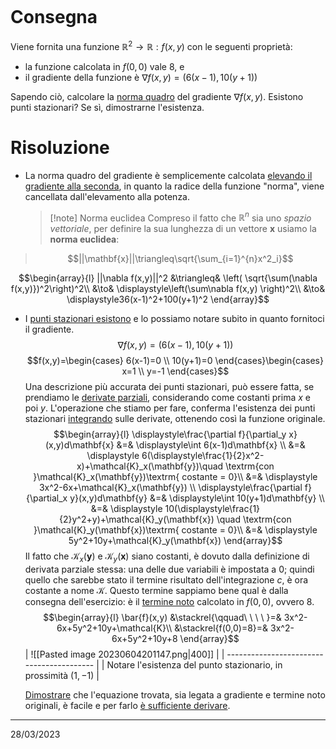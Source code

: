 ```toc
```

# Consegna
Viene fornita una funzione $\mathbb{R}^2\to\mathbb{R}:f(x,y)$ con le seguenti proprietà: 
- la funzione calcolata in $f(0,0)$ vale $8$, e
- il gradiente della funzione è $\nabla f(x,y)=(6(x-1),10(y+1))$

Sapendo ciò, calcolare la <u>norma quadro</u> del gradiente $\nabla f(x,y)$. 
Esistono punti stazionari? Se sì, dimostrarne l'esistenza.

# Risoluzione
- La norma quadro del gradiente è semplicemente calcolata <u>elevando il gradiente alla seconda</u>, in quanto la radice della funzione "norma", viene cancellata dall'elevamento alla potenza.
  > [!note] Norma euclidea
  > Compreso il fatto che $\mathbb{R}^n$ sia uno *spazio vettoriale*, per definire la sua lunghezza di un vettore $\mathbf{x}$ usiamo la **norma euclidea**:
> $$||\mathbf{x}||\triangleq\sqrt{\sum_{i=1}^{n}x^2_i}$$

  $$\begin{array}{l}
  ||\nabla f(x,y)||^2 &\triangleq& \left( \sqrt{\sum(\nabla f(x,y)})^2\right)^2\\
  &\to& \displaystyle\left(\sum\nabla f(x,y) \right)^2\\
  &\to& \displaystyle36(x-1)^2+100(y+1)^2
  \end{array}$$
- I <u>punti stazionari esistono</u> e lo possiamo notare subito in quanto fornitoci il gradiente.
  $$\nabla f(x,y)=(6(x-1),10(y+1))$$$$f(x,y)=\begin{cases}
   6(x-1)=0 \\
   10(y+1)=0 
 \end{cases}\begin{cases}
 x=1 \\
 y=-1
 \end{cases}$$
 Una descrizione più accurata dei punti stazionari, può essere fatta, se prendiamo le <u>derivate parziali</u>, considerando come costanti prima $x$ e poi $y$. L'operazione che stiamo per fare, conferma l'esistenza dei punti stazionari <u>integrando</u> sulle derivate, ottenendo così la funzione originale.
 $$\begin{array}{l}
 \displaystyle\frac{\partial f}{\partial_y x}(x,y)d\mathbf{x} &=& \displaystyle\int 6(x-1)d\mathbf{x} \\
 &=& \displaystyle 6(\displaystyle\frac{1}{2}x^2-x)+\mathcal{K}_x(\mathbf{y})\quad \textrm{con }\mathcal{K}_x(\mathbf{y})\textrm{ costante = 0}\\
 &=& \displaystyle 3x^2-6x+\mathcal{K}_x(\mathbf{y}) \\
 \displaystyle\frac{\partial f}{\partial_x y}(x,y)d\mathbf{y} &=& \displaystyle\int 10(y+1)d\mathbf{y} \\
 &=& \displaystyle 10(\displaystyle\frac{1}{2}y^2+y)+\mathcal{K}_y(\mathbf{x}) \quad \textrm{con }\mathcal{K}_y(\mathbf{x})\textrm{ costante = 0}\\
 &=& \displaystyle 5y^2+10y+\mathcal{K}_y(\mathbf{x})
 \end{array}$$
 Il fatto che $\mathcal{K}_x(\mathbf{y})$ e $\mathcal{K}_y(\mathbf{x})$ siano costanti, è dovuto dalla definizione di derivata parziale stessa: una delle due variabili è impostata a $0$; quindi quello che sarebbe stato il termine risultato dell'integrazione $c$, è ora costante a nome $\mathcal{K}$. Questo termine sappiamo bene qual è dalla consegna dell'esercizio: è il <u>termine noto</u> calcolato in $f(0,0)$, ovvero $8$.
 $$\begin{array}{l}
 \bar{f}(x,y) &\stackrel{\qquad\ \ \ \ }=& 3x^2-6x+5y^2+10y+\mathcal{K}\\
 &\stackrel{f(0,0)=8}=& 3x^2-6x+5y^2+10y+8
 \end{array}$$
 | ![[Pasted image 20230604201147.png\|400]] |
 | ----------------------------------------- |
 | Notare l'esistenza del punto stazionario, in prossimità $(1,-1)$                                          |

  <u>Dimostrare</u> che l'equazione trovata, sia legata a gradiente e termine noto originali, è facile e per farlo <u>è sufficiente derivare</u>.

---
28/03/2023